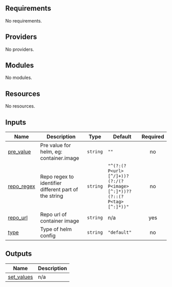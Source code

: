 <!-- BEGIN_TF_DOCS -->
## Requirements

No requirements.

## Providers

No providers.

## Modules

No modules.

## Resources

No resources.

## Inputs

| Name | Description | Type | Default | Required |
|------|-------------|------|---------|:--------:|
| <a name="input_pre_value"></a> [pre\_value](#input\_pre\_value) | Pre value for helm, eg: container.image | `string` | `""` | no |
| <a name="input_repo_regex"></a> [repo\_regex](#input\_repo\_regex) | Repo regex to identifier different part of the string | `string` | `"^(?:(?P<url>[^/]+))?(?:/(?P<image>[^:]*))??(?::(?P<tag>[^:]*))"` | no |
| <a name="input_repo_url"></a> [repo\_url](#input\_repo\_url) | Repo url of container image | `string` | n/a | yes |
| <a name="input_type"></a> [type](#input\_type) | Type of helm config | `string` | `"default"` | no |

## Outputs

| Name | Description |
|------|-------------|
| <a name="output_set_values"></a> [set\_values](#output\_set\_values) | n/a |
<!-- END_TF_DOCS -->